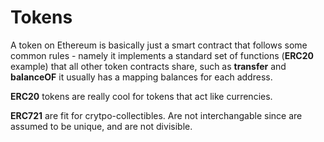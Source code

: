 # Tokens
A token on Ethereum is basically just a smart contract that follows some common rules - namely it implements a standard set of functions (**ERC20** example) that all other token contracts share, such as **transfer** and **balanceOF** it usually has a mapping balances for each address.


**ERC20** tokens are really cool for tokens that act like currencies.

**ERC721** are fit for crytpo-collectibles. Are not interchangable since are assumed to be unique, and are not divisible.


